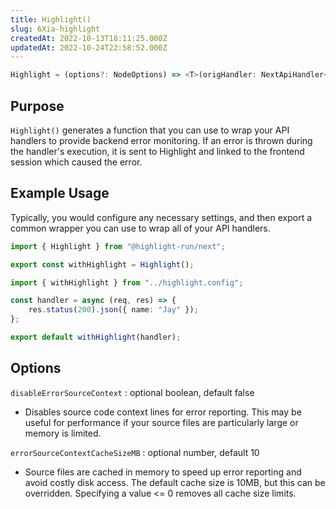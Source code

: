 ```yaml
---
title: Highlight()
slug: 6Xia-highlight
createdAt: 2022-10-13T18:11:25.000Z
updatedAt: 2022-10-24T22:58:52.000Z
---
```


```typescript
Highlight = (options?: NodeOptions) => <T>(origHandler: NextApiHandler<T>) => NextApiHandler<T>;
```

## Purpose

`Highlight()` generates a function that you can use to wrap your API handlers to provide backend error monitoring. If an error is thrown during the handler's execution, it is sent to Highlight and linked to the frontend session which caused the error.

## Example Usage

Typically, you would configure any necessary settings, and then export a common wrapper you can use to wrap all of your API handlers.

```typescript
import { Highlight } from "@highlight-run/next";

export const withHighlight = Highlight();
```

```typescript
import { withHighlight } from "../highlight.config";

const handler = async (req, res) => {
	res.status(200).json({ name: "Jay" });
};

export default withHighlight(handler);
```

## Options

`disableErrorSourceContext` : optional boolean, default false

*   Disables source code context lines for error reporting. This may be useful for performance if your source files are particularly large or memory is limited.

`errorSourceContextCacheSizeMB` : optional number, default 10

*   Source files are cached in memory to speed up error reporting and avoid costly disk access. The default cache size is 10MB, but this can be overridden. Specifying a value <= 0 removes all cache size limits.

